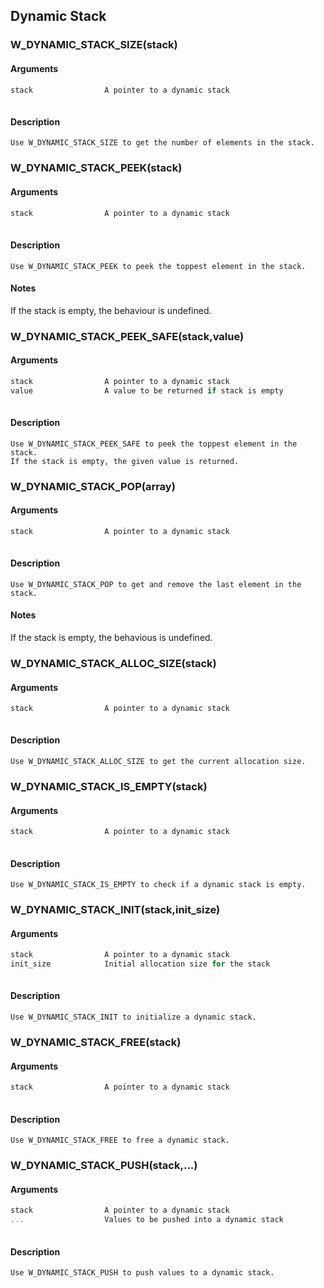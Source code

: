 ## Dynamic Stack
    
### W_DYNAMIC_STACK_SIZE(stack)
    
#### Arguments
```C
stack                A pointer to a dynamic stack
    
```
#### Description
    Use W_DYNAMIC_STACK_SIZE to get the number of elements in the stack.
    
### W_DYNAMIC_STACK_PEEK(stack)
    
#### Arguments
```C
stack                A pointer to a dynamic stack
    
```
#### Description
    Use W_DYNAMIC_STACK_PEEK to peek the toppest element in the stack.
#### Notes
If the stack is empty, the behaviour is undefined.
    
### W_DYNAMIC_STACK_PEEK_SAFE(stack,value)
    
#### Arguments
```C
stack                A pointer to a dynamic stack
value                A value to be returned if stack is empty
    
```
#### Description
    Use W_DYNAMIC_STACK_PEEK_SAFE to peek the toppest element in the stack.
    If the stack is empty, the given value is returned.
    
### W_DYNAMIC_STACK_POP(array)
    
#### Arguments
```C
stack                A pointer to a dynamic stack
    
```
#### Description
    Use W_DYNAMIC_STACK_POP to get and remove the last element in the stack.
#### Notes
If the stack is empty, the behavious is undefined.
    
### W_DYNAMIC_STACK_ALLOC_SIZE(stack)
    
#### Arguments
```C
stack                A pointer to a dynamic stack
    
```
#### Description
    Use W_DYNAMIC_STACK_ALLOC_SIZE to get the current allocation size.
    
### W_DYNAMIC_STACK_IS_EMPTY(stack)
    
#### Arguments
```C
stack                A pointer to a dynamic stack
    
```
#### Description
    Use W_DYNAMIC_STACK_IS_EMPTY to check if a dynamic stack is empty.
    
### W_DYNAMIC_STACK_INIT(stack,init_size)
    
#### Arguments
```C
stack                A pointer to a dynamic stack
init_size            Initial allocation size for the stack
    
```
#### Description
    Use W_DYNAMIC_STACK_INIT to initialize a dynamic stack.
    
### W_DYNAMIC_STACK_FREE(stack)
    
#### Arguments
```C
stack                A pointer to a dynamic stack
    
```
#### Description
    Use W_DYNAMIC_STACK_FREE to free a dynamic stack.
    
### W_DYNAMIC_STACK_PUSH(stack,...)
    
#### Arguments
```C
stack                A pointer to a dynamic stack
...                  Values to be pushed into a dynamic stack
    
```
#### Description
    Use W_DYNAMIC_STACK_PUSH to push values to a dynamic stack.
